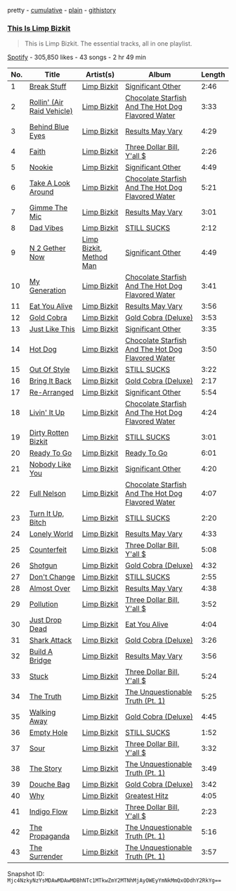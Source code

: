 pretty - [cumulative](/playlists/cumulative/37i9dQZF1DZ06evO0AuSbK.md) - [plain](/playlists/plain/37i9dQZF1DZ06evO0AuSbK) - [githistory](https://github.githistory.xyz/mackorone/spotify-playlist-archive/blob/main/playlists/plain/37i9dQZF1DZ06evO0AuSbK)

### [This Is Limp Bizkit](https://open.spotify.com/playlist/37i9dQZF1DZ06evO0AuSbK)

> This is Limp Bizkit\. The essential tracks, all in one playlist.

[Spotify](https://open.spotify.com/user/spotify) - 305,850 likes - 43 songs - 2 hr 49 min

| No. | Title | Artist(s) | Album | Length |
|---|---|---|---|---|
| 1 | [Break Stuff](https://open.spotify.com/track/5cZqsjVs6MevCnAkasbEOX) | [Limp Bizkit](https://open.spotify.com/artist/165ZgPlLkK7bf5bDoFc6Sb) | [Significant Other](https://open.spotify.com/album/3HCCUaRSjHSFOe4fqE0BiP) | 2:46 |
| 2 | [Rollin' \(Air Raid Vehicle\)](https://open.spotify.com/track/3IV4swNduIRunHREK80owz) | [Limp Bizkit](https://open.spotify.com/artist/165ZgPlLkK7bf5bDoFc6Sb) | [Chocolate Starfish And The Hot Dog Flavored Water](https://open.spotify.com/album/5mi7FKaWE5CtcOjdyxScA7) | 3:33 |
| 3 | [Behind Blue Eyes](https://open.spotify.com/track/1MTQHCpraD4S8g5PAFKzoj) | [Limp Bizkit](https://open.spotify.com/artist/165ZgPlLkK7bf5bDoFc6Sb) | [Results May Vary](https://open.spotify.com/album/3oUoQ0UH7Rv06x1kpSjS36) | 4:29 |
| 4 | [Faith](https://open.spotify.com/track/5MYsvAONqcsIVOwu2HTQ3p) | [Limp Bizkit](https://open.spotify.com/artist/165ZgPlLkK7bf5bDoFc6Sb) | [Three Dollar Bill, Y'all $](https://open.spotify.com/album/3I34EprFC0rlAO4pKNeX1t) | 2:26 |
| 5 | [Nookie](https://open.spotify.com/track/1TEZWG1FdjzDdercCguTwj) | [Limp Bizkit](https://open.spotify.com/artist/165ZgPlLkK7bf5bDoFc6Sb) | [Significant Other](https://open.spotify.com/album/3HCCUaRSjHSFOe4fqE0BiP) | 4:49 |
| 6 | [Take A Look Around](https://open.spotify.com/track/2avKuMN2QXkaG9vvHa2JLt) | [Limp Bizkit](https://open.spotify.com/artist/165ZgPlLkK7bf5bDoFc6Sb) | [Chocolate Starfish And The Hot Dog Flavored Water](https://open.spotify.com/album/5mi7FKaWE5CtcOjdyxScA7) | 5:21 |
| 7 | [Gimme The Mic](https://open.spotify.com/track/2KuGuEVhHoQ0F1PVupQovc) | [Limp Bizkit](https://open.spotify.com/artist/165ZgPlLkK7bf5bDoFc6Sb) | [Results May Vary](https://open.spotify.com/album/3oUoQ0UH7Rv06x1kpSjS36) | 3:01 |
| 8 | [Dad Vibes](https://open.spotify.com/track/2ppAkaBj4vaL0qsFm1TOKI) | [Limp Bizkit](https://open.spotify.com/artist/165ZgPlLkK7bf5bDoFc6Sb) | [STILL SUCKS](https://open.spotify.com/album/2lZ9RqGnGXH8gtH3DK02tJ) | 2:12 |
| 9 | [N 2 Gether Now](https://open.spotify.com/track/5SEBSAio1N77Vbrj1cAEGb) | [Limp Bizkit](https://open.spotify.com/artist/165ZgPlLkK7bf5bDoFc6Sb), [Method Man](https://open.spotify.com/artist/4VmEWwd8y9MCLwexFMdpwt) | [Significant Other](https://open.spotify.com/album/3HCCUaRSjHSFOe4fqE0BiP) | 4:49 |
| 10 | [My Generation](https://open.spotify.com/track/6holGuk1jKHTdWyWBOZi8l) | [Limp Bizkit](https://open.spotify.com/artist/165ZgPlLkK7bf5bDoFc6Sb) | [Chocolate Starfish And The Hot Dog Flavored Water](https://open.spotify.com/album/5mi7FKaWE5CtcOjdyxScA7) | 3:41 |
| 11 | [Eat You Alive](https://open.spotify.com/track/0EtzpDX05udzfLcGntGbGU) | [Limp Bizkit](https://open.spotify.com/artist/165ZgPlLkK7bf5bDoFc6Sb) | [Results May Vary](https://open.spotify.com/album/3oUoQ0UH7Rv06x1kpSjS36) | 3:56 |
| 12 | [Gold Cobra](https://open.spotify.com/track/2PDdjoIa7fHriNPkqu055e) | [Limp Bizkit](https://open.spotify.com/artist/165ZgPlLkK7bf5bDoFc6Sb) | [Gold Cobra \(Deluxe\)](https://open.spotify.com/album/5SWyjakBNg9n0JpnHaQQSI) | 3:53 |
| 13 | [Just Like This](https://open.spotify.com/track/7on45JTbuUgroAC4DXwBqQ) | [Limp Bizkit](https://open.spotify.com/artist/165ZgPlLkK7bf5bDoFc6Sb) | [Significant Other](https://open.spotify.com/album/3HCCUaRSjHSFOe4fqE0BiP) | 3:35 |
| 14 | [Hot Dog](https://open.spotify.com/track/6Zj3YsYfj8YTY9aGMDnpn8) | [Limp Bizkit](https://open.spotify.com/artist/165ZgPlLkK7bf5bDoFc6Sb) | [Chocolate Starfish And The Hot Dog Flavored Water](https://open.spotify.com/album/5mi7FKaWE5CtcOjdyxScA7) | 3:50 |
| 15 | [Out Of Style](https://open.spotify.com/track/06nmwVr0Ev16QnVXsQXSf1) | [Limp Bizkit](https://open.spotify.com/artist/165ZgPlLkK7bf5bDoFc6Sb) | [STILL SUCKS](https://open.spotify.com/album/2lZ9RqGnGXH8gtH3DK02tJ) | 3:22 |
| 16 | [Bring It Back](https://open.spotify.com/track/4wWf2hSQwmVc1lCWHAMTUR) | [Limp Bizkit](https://open.spotify.com/artist/165ZgPlLkK7bf5bDoFc6Sb) | [Gold Cobra \(Deluxe\)](https://open.spotify.com/album/5SWyjakBNg9n0JpnHaQQSI) | 2:17 |
| 17 | [Re\-Arranged](https://open.spotify.com/track/6IPJ7LeWIOhxPW8Sq3nIGc) | [Limp Bizkit](https://open.spotify.com/artist/165ZgPlLkK7bf5bDoFc6Sb) | [Significant Other](https://open.spotify.com/album/3HCCUaRSjHSFOe4fqE0BiP) | 5:54 |
| 18 | [Livin' It Up](https://open.spotify.com/track/0QepvU0N2fC2B5uIPafO1q) | [Limp Bizkit](https://open.spotify.com/artist/165ZgPlLkK7bf5bDoFc6Sb) | [Chocolate Starfish And The Hot Dog Flavored Water](https://open.spotify.com/album/5mi7FKaWE5CtcOjdyxScA7) | 4:24 |
| 19 | [Dirty Rotten Bizkit](https://open.spotify.com/track/0S6rmCEGfJhAf2vL6FE5pD) | [Limp Bizkit](https://open.spotify.com/artist/165ZgPlLkK7bf5bDoFc6Sb) | [STILL SUCKS](https://open.spotify.com/album/2lZ9RqGnGXH8gtH3DK02tJ) | 3:01 |
| 20 | [Ready To Go](https://open.spotify.com/track/5kS6gc6Df3eV676GGUF832) | [Limp Bizkit](https://open.spotify.com/artist/165ZgPlLkK7bf5bDoFc6Sb) | [Ready To Go](https://open.spotify.com/album/5qwnsXwdLqlobT21jkU8ur) | 6:01 |
| 21 | [Nobody Like You](https://open.spotify.com/track/5VNMlLgQdpo2ksrYzD9ANy) | [Limp Bizkit](https://open.spotify.com/artist/165ZgPlLkK7bf5bDoFc6Sb) | [Significant Other](https://open.spotify.com/album/3HCCUaRSjHSFOe4fqE0BiP) | 4:20 |
| 22 | [Full Nelson](https://open.spotify.com/track/6YU556RBcA4js0poLlP8Cu) | [Limp Bizkit](https://open.spotify.com/artist/165ZgPlLkK7bf5bDoFc6Sb) | [Chocolate Starfish And The Hot Dog Flavored Water](https://open.spotify.com/album/5mi7FKaWE5CtcOjdyxScA7) | 4:07 |
| 23 | [Turn It Up, Bitch](https://open.spotify.com/track/2KlKLcZPU4CptMCQ3TY5ls) | [Limp Bizkit](https://open.spotify.com/artist/165ZgPlLkK7bf5bDoFc6Sb) | [STILL SUCKS](https://open.spotify.com/album/2lZ9RqGnGXH8gtH3DK02tJ) | 2:20 |
| 24 | [Lonely World](https://open.spotify.com/track/77AbmFudFBhF5a4Vcmwqtu) | [Limp Bizkit](https://open.spotify.com/artist/165ZgPlLkK7bf5bDoFc6Sb) | [Results May Vary](https://open.spotify.com/album/3oUoQ0UH7Rv06x1kpSjS36) | 4:33 |
| 25 | [Counterfeit](https://open.spotify.com/track/2nMN06ZdkOyGrhSDt9CKah) | [Limp Bizkit](https://open.spotify.com/artist/165ZgPlLkK7bf5bDoFc6Sb) | [Three Dollar Bill, Y'all $](https://open.spotify.com/album/3I34EprFC0rlAO4pKNeX1t) | 5:08 |
| 26 | [Shotgun](https://open.spotify.com/track/4H5tQdRchZaGpwoz56qRQa) | [Limp Bizkit](https://open.spotify.com/artist/165ZgPlLkK7bf5bDoFc6Sb) | [Gold Cobra \(Deluxe\)](https://open.spotify.com/album/5SWyjakBNg9n0JpnHaQQSI) | 4:32 |
| 27 | [Don't Change](https://open.spotify.com/track/6do9iwoqKRIvEvRTsXlOoZ) | [Limp Bizkit](https://open.spotify.com/artist/165ZgPlLkK7bf5bDoFc6Sb) | [STILL SUCKS](https://open.spotify.com/album/2lZ9RqGnGXH8gtH3DK02tJ) | 2:55 |
| 28 | [Almost Over](https://open.spotify.com/track/043Re81uRxCx2Nw6LfAheU) | [Limp Bizkit](https://open.spotify.com/artist/165ZgPlLkK7bf5bDoFc6Sb) | [Results May Vary](https://open.spotify.com/album/3oUoQ0UH7Rv06x1kpSjS36) | 4:38 |
| 29 | [Pollution](https://open.spotify.com/track/2Gle7uL36Pg0FZKuNtW30v) | [Limp Bizkit](https://open.spotify.com/artist/165ZgPlLkK7bf5bDoFc6Sb) | [Three Dollar Bill, Y'all $](https://open.spotify.com/album/3I34EprFC0rlAO4pKNeX1t) | 3:52 |
| 30 | [Just Drop Dead](https://open.spotify.com/track/7oGFLiay0XopGrUiYbZKHC) | [Limp Bizkit](https://open.spotify.com/artist/165ZgPlLkK7bf5bDoFc6Sb) | [Eat You Alive](https://open.spotify.com/album/5Bu9ucyQatIFNf6dm0lzpX) | 4:04 |
| 31 | [Shark Attack](https://open.spotify.com/track/1oQIVInvZ4e92v1bOzrUgD) | [Limp Bizkit](https://open.spotify.com/artist/165ZgPlLkK7bf5bDoFc6Sb) | [Gold Cobra \(Deluxe\)](https://open.spotify.com/album/5SWyjakBNg9n0JpnHaQQSI) | 3:26 |
| 32 | [Build A Bridge](https://open.spotify.com/track/4qWOEeCDVLZPXGzgxE8F7D) | [Limp Bizkit](https://open.spotify.com/artist/165ZgPlLkK7bf5bDoFc6Sb) | [Results May Vary](https://open.spotify.com/album/3oUoQ0UH7Rv06x1kpSjS36) | 3:56 |
| 33 | [Stuck](https://open.spotify.com/track/1CP8UCFq3Buyg4MN8mZUka) | [Limp Bizkit](https://open.spotify.com/artist/165ZgPlLkK7bf5bDoFc6Sb) | [Three Dollar Bill, Y'all $](https://open.spotify.com/album/3I34EprFC0rlAO4pKNeX1t) | 5:24 |
| 34 | [The Truth](https://open.spotify.com/track/52h4yQrQZD3BkycTqlKsjj) | [Limp Bizkit](https://open.spotify.com/artist/165ZgPlLkK7bf5bDoFc6Sb) | [The Unquestionable Truth \(Pt\. 1\)](https://open.spotify.com/album/0VsNR8ay7aO8DQGNng2Fko) | 5:25 |
| 35 | [Walking Away](https://open.spotify.com/track/6cUABkGFq0f8hBZZCUBX4Q) | [Limp Bizkit](https://open.spotify.com/artist/165ZgPlLkK7bf5bDoFc6Sb) | [Gold Cobra \(Deluxe\)](https://open.spotify.com/album/5SWyjakBNg9n0JpnHaQQSI) | 4:45 |
| 36 | [Empty Hole](https://open.spotify.com/track/2ISetzZ91WX6szLgyfNQOV) | [Limp Bizkit](https://open.spotify.com/artist/165ZgPlLkK7bf5bDoFc6Sb) | [STILL SUCKS](https://open.spotify.com/album/2lZ9RqGnGXH8gtH3DK02tJ) | 1:52 |
| 37 | [Sour](https://open.spotify.com/track/2PusNhFvJHBr4qtHBKcHP4) | [Limp Bizkit](https://open.spotify.com/artist/165ZgPlLkK7bf5bDoFc6Sb) | [Three Dollar Bill, Y'all $](https://open.spotify.com/album/3I34EprFC0rlAO4pKNeX1t) | 3:32 |
| 38 | [The Story](https://open.spotify.com/track/3fCk6T2IJsMVEZ45079urc) | [Limp Bizkit](https://open.spotify.com/artist/165ZgPlLkK7bf5bDoFc6Sb) | [The Unquestionable Truth \(Pt\. 1\)](https://open.spotify.com/album/0VsNR8ay7aO8DQGNng2Fko) | 3:49 |
| 39 | [Douche Bag](https://open.spotify.com/track/02feeh3yjDZDXEOXiVh96S) | [Limp Bizkit](https://open.spotify.com/artist/165ZgPlLkK7bf5bDoFc6Sb) | [Gold Cobra \(Deluxe\)](https://open.spotify.com/album/5SWyjakBNg9n0JpnHaQQSI) | 3:42 |
| 40 | [Why](https://open.spotify.com/track/3U0twJ3eXYEgEo0hh5Osh0) | [Limp Bizkit](https://open.spotify.com/artist/165ZgPlLkK7bf5bDoFc6Sb) | [Greatest Hitz](https://open.spotify.com/album/50na3UenOpUOS1uuWXM0AY) | 4:05 |
| 41 | [Indigo Flow](https://open.spotify.com/track/1XkTsmGEThbTQRQpB5byLU) | [Limp Bizkit](https://open.spotify.com/artist/165ZgPlLkK7bf5bDoFc6Sb) | [Three Dollar Bill, Y'all $](https://open.spotify.com/album/3I34EprFC0rlAO4pKNeX1t) | 2:23 |
| 42 | [The Propaganda](https://open.spotify.com/track/7m8leIR2d0XtLWm1lPXaKu) | [Limp Bizkit](https://open.spotify.com/artist/165ZgPlLkK7bf5bDoFc6Sb) | [The Unquestionable Truth \(Pt\. 1\)](https://open.spotify.com/album/0VsNR8ay7aO8DQGNng2Fko) | 5:16 |
| 43 | [The Surrender](https://open.spotify.com/track/6nFqXBpJRPcyfay192nlyB) | [Limp Bizkit](https://open.spotify.com/artist/165ZgPlLkK7bf5bDoFc6Sb) | [The Unquestionable Truth \(Pt\. 1\)](https://open.spotify.com/album/0VsNR8ay7aO8DQGNng2Fko) | 3:57 |

Snapshot ID: `Mjc4NzkyNzYsMDAwMDAwMDBhNTc1MTkwZmY2MTNhMjAyOWEyYmNkMmQxODdhY2RkYg==`
